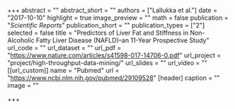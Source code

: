 +++
abstract = ""
abstract_short = ""
authors = ["Lallukka et al."]
date = "2017-10-10"
highlight = true
image_preview = ""
math = false
publication = "*Scientific Reports*"
publication_short = ""
publication_types = ["2"]
selected = false
title = "Predictors of Liver Fat and Stiffness in Non-Alcoholic Fatty Liver Disease (NAFLD)–an 11-Year Prospective Study"
url_code = ""
url_dataset = ""
url_pdf = "https://www.nature.com/articles/s41598-017-14706-0.pdf"
url_project = "project/high-throughput-data-mining/"
url_slides = ""
url_video = ""
[[url_custom]]
    name = "Pubmed"
    url = "https://www.ncbi.nlm.nih.gov/pubmed/29109528"
[header]
  caption = ""
  image = ""

+++

